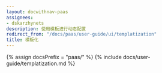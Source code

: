 ```yaml
---
layout: docwithnav-paas
assignees:
- dskarzhynets
description: 使用模板进行动态配置
redirect_from: "/docs/paas/user-guide/ui/templatization"
title: 模板化
---
```


{% assign docsPrefix = "paas/" %}
{% include docs/user-guide/templatization.md %}